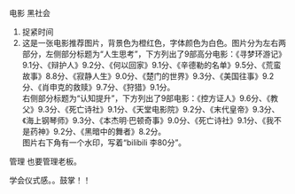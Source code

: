 电影
黑社会

1. 捉紧时间
2. 这是一张电影推荐图片，背景色为橙红色，字体颜色为白色。图片分为左右两部分，左侧部分标题为“人生思考”，下方列出了9部高分电影：《寻梦环游记》9.1分、《辩护人》9.2分、《何以回家》9.1分、《辛德勒的名单》9.5分、《荒蛮故事》8.8分、《寂静人生》9.0分、《楚门的世界》9.3分、《美国往事》9.2分、《肖申克的救赎》9.7分、《狩猎》9.1分。  
右侧部分标题为“认知提升”，下方列出了9部电影：《控方证人》9.6分、《教父》9.3分、《死亡诗社》9.1分、《天堂电影院》9.2分、《末代皇帝》9.3分、《海上钢琴师》9.3分、《本杰明·巴顿奇事》9.0分、《死亡诗社》9.1分、《我不是药神》9.2分、《黑暗中的舞者》8.2分。  
图片右下角有一个水印，写着“bilibili 李80分”。

管理 也要管理老板。

学会仪式感。。鼓掌！！